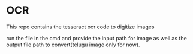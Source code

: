 # OCR
This repo contains the tesseract ocr code to digitize images

run the file in the cmd and provide the input path for image as well as the output file path to convert(telugu image only for now). 
